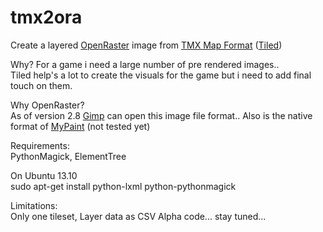 tmx2ora
=======

Create a layered [OpenRaster](http://www.freedesktop.org/wiki/Specifications/OpenRaster/ "OpenRaster") image from [TMX Map Format](https://github.com/bjorn/tiled/wiki/TMX-Map-Format "TMX Map Format") ([Tiled](https://github.com/bjorn/tiled "Tiled"))


Why? 
For a game i need a large number of pre rendered images..  
Tiled help's a lot to create the visuals for the game but i need to add final touch on them.  
    
Why OpenRaster?  
As of version 2.8 [Gimp](http://www.gimp.org/ "Gimp") can open this image file format.. Also is the native format of [MyPaint](http://mypaint.intilinux.com/ "MyPaint") (not tested yet)  
  
Requirements:  
PythonMagick, ElementTree 
 
On Ubuntu 13.10  
sudo apt-get install python-lxml python-pythonmagick 
 
Limitations:  
Only one tileset, 
Layer data as CSV
Alpha code... stay tuned... 
